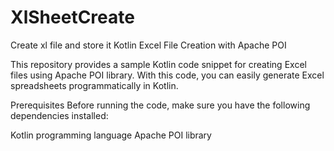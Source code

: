 # XlSheetCreate
Create xl file and store it
Kotlin Excel File Creation with Apache POI

This repository provides a sample Kotlin code snippet for creating Excel files using Apache POI library. With this code, you can easily generate Excel spreadsheets programmatically in Kotlin.


Prerequisites
Before running the code, make sure you have the following dependencies installed:

Kotlin programming language
Apache POI library
